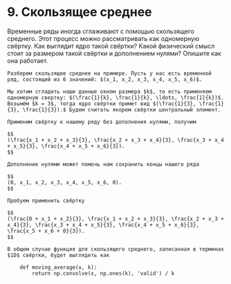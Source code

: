 # 9. Скользящее среднее

Временные ряды иногда сглаживают с помощью скользящего среднего. Этот процесс можно рассматривать как одномерную свёртку. Как выглядит ядро такой свёртки? Какой физический смысл стоит за размером такой свёртки и дополнением нулями? Опишите как она работает. 


```{dropdown} Решение
Разберем скользящее среднее на примере. Пусть у нас есть временной ряд, состоящий из 6 значений: $(x_1, x_2, x_3, x_4, x_5, x_6)$.

Мы хотим сгладить наши данные окном размера $k$, то есть применяем одномерную свертку: $(\frac{1}{k}, \frac{1}{k}, \ldots, \frac{1}{k})$. Возьмём $k = 3$, тогда ядро свёртки примет вид $(\frac{1}{3}, \frac{1}{3}, \frac{1}{3}).$ Будем считать якорем свёртки центральный элемент. 

Применим свёртку к нашему ряду без дополнения нулями, получим 

$$
(\frac{x_1 + x_2 + x_3}{3}, \frac{x_2 + x_3 + x_4}{3}, \frac{x_3 + x_4 + x_5}{3}, \frac{x_4 + x_5 + x_6}{3}).
$$

Дополнение нулями может помочь нам сохранить концы нашего ряда

$$
(0, x_1, x_2, x_3, x_4, x_5, x_6, 0).
$$

Пробуем применить свёртку 

$$
(\frac{0 + x_1 + x_2}{3}, \frac{x_1 + x_2 + x_3}{3}, \frac{x_2 + x_3 + x_4}{3}, \frac{x_3 + x_4 + x_5}{3}, \frac{x_4 + x_5 + x_6}{3}, \frac{x_5 + x_6 + 0}{3}).
$$

В общем случае функция для скользящего среднего, записанная в терминах $1D$ свёртки, будет выглядеть как 

	def moving_average(x, k):
    	return np.convolve(x, np.ones(k), 'valid') / k
```
